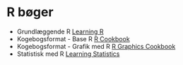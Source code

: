 # R bøger
  * Grundlæggende R [Learning R](https://www.oreilly.com/library/view/learning-r/9781449357160/)
  * Kogebogsformat - Base R [R Cookbook](https://rc2e.com/)
  * Kogebogsformat - Grafik med R [R Graphics Cookbook](https://r-graphics.org/)
  * Statistisk med R [Learning Statistics](https://learningstatisticswithr.com/)
